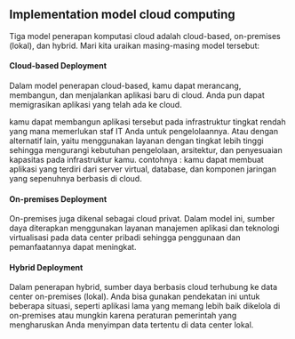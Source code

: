 ## Implementation model cloud computing

Tiga model penerapan komputasi cloud adalah cloud-based, on-premises (lokal), dan hybrid. Mari kita uraikan masing-masing model tersebut:
#### Cloud-based Deployment
Dalam model penerapan cloud-based, kamu dapat merancang, membangun, dan menjalankan aplikasi baru di cloud. Anda pun dapat memigrasikan aplikasi yang telah ada ke cloud.

kamu dapat membangun aplikasi tersebut pada infrastruktur tingkat rendah yang mana memerlukan staf IT Anda untuk pengelolaannya. Atau dengan alternatif lain, yaitu menggunakan layanan dengan tingkat lebih tinggi sehingga mengurangi kebutuhan pengelolaan, arsitektur, dan penyesuaian kapasitas pada infrastruktur kamu. contohnya : kamu dapat membuat aplikasi yang terdiri dari server virtual, database, dan komponen jaringan yang sepenuhnya berbasis di cloud.

#### On-premises Deployment
On-premises juga dikenal sebagai cloud privat. Dalam model ini, sumber daya diterapkan menggunakan layanan manajemen aplikasi dan teknologi virtualisasi pada data center pribadi sehingga penggunaan dan pemanfaatannya dapat meningkat.

#### Hybrid Deployment
Dalam penerapan hybrid, sumber daya berbasis cloud terhubung ke data center on-premises (lokal). Anda bisa gunakan pendekatan ini untuk beberapa situasi, seperti aplikasi lama yang memang lebih baik dikelola di on-premises atau mungkin karena peraturan pemerintah yang mengharuskan Anda menyimpan data tertentu di data center lokal.
